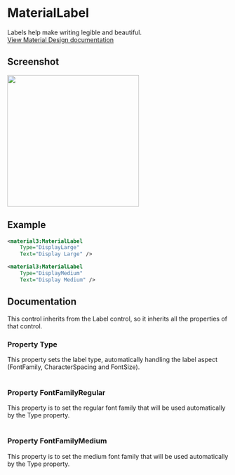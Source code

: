 # MaterialLabel
Labels help make writing legible and beautiful.
<br/>
[View Material Design documentation](https://m3.material.io/styles/typography/overview)

## Screenshot

<img src="https://github.com/HorusSoftwareUY/MaterialDesignControlsPlugin/blob/master/screenshots/label.png" width="300">

## Example
```XML
<material3:MaterialLabel
    Type="DisplayLarge"
    Text="Display Large" />

<material3:MaterialLabel
    Type="DisplayMedium"
    Text="Display Medium" />
```

## Documentation
This control inherits from the Label control, so it inherits all the properties of that control.
<br/>

### Property Type
This property sets the label type, automatically handling the label aspect (FontFamily, CharacterSpacing and FontSize).
<br/>
<br/>

### Property FontFamilyRegular
This property is to set the regular font family that will be used automatically by the Type property.
<br/>
<br/>

### Property FontFamilyMedium
This property is to set the medium font family that will be used automatically by the Type property.
<br/>
<br/>